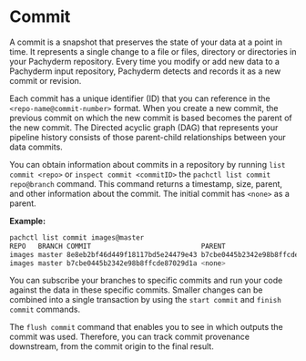 # Commit

A commit is a snapshot that preserves the state of your data at a point in time.
It represents a single change to a file or files, directory or directories
in your Pachyderm repository. Every time you modify or add new data to a
Pachyderm input repository, Pachyderm detects and records it as a new
commit or revision.

Each commit has a unique identifier (ID) that you can reference in
the `<repo-name@commit-number>` format. When you create a new
commit, the previous commit on which the new commit is based becomes
the parent of the new commit.
The Directed acyclic graph (DAG) that represents your pipeline history
consists of those parent-child relationships between your data commits.

You can obtain information about commits in a repository by running `list commit <repo>` or `inspect commit <commitID>`
the `pachctl list commit repo@branch` command. This command returns a
timestamp, size, parent, and other information about the commit.
The initial commit has `<none>` as a parent.

**Example:**

```bash
pachctl list commit images@master
REPO   BRANCH COMMIT                           PARENT                           STARTED        DURATION           SIZE
images master 8e8eb2bf46d449f18117bd5e24479e43 b7cbe0445b2342e98b8ffcde87029d1a 11 seconds ago Less than a second 255.9KiB
images master b7cbe0445b2342e98b8ffcde87029d1a <none>                           23 hours ago   Less than a second 238.3KiB
```

You can subscribe your branches to specific commits and run your code
against the data in these specific commits. Smaller changes can be combined
into a single transaction by using the `start commit` and `finish commit`
commands.

The `flush commit` command that enables you to
see in which outputs the commit was used. Therefore, you can track
commit provenance downstream, from the commit origin to the final result.
